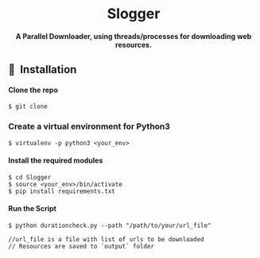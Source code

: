 <h1 align="center">Slogger</h1>

<div align= "center">
  <h4>A Parallel Downloader, using threads/processes for downloading web resources.</h4>
</div>


## 🚀&nbsp; Installation

#### Clone the repo
```
$ git clone 
```
### Create a virtual environment for Python3
```
$ virtualenv -p python3 <your_env>
```
#### Install the required modules
```
$ cd Slogger
$ source <your_env>/bin/activate
$ pip install requirements.txt
```
#### Run the Script
```
$ python durationcheck.py --path "/path/to/your/url_file"

//url_file is a file with list of urls to be downloaded
// Resources are saved to `output` folder
```